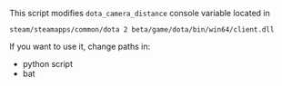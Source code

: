 This script modifies `dota_camera_distance` console variable located in 
```
steam/steamapps/common/dota 2 beta/game/dota/bin/win64/client.dll
```
If you want to use it, change paths in:
- python script
- bat
